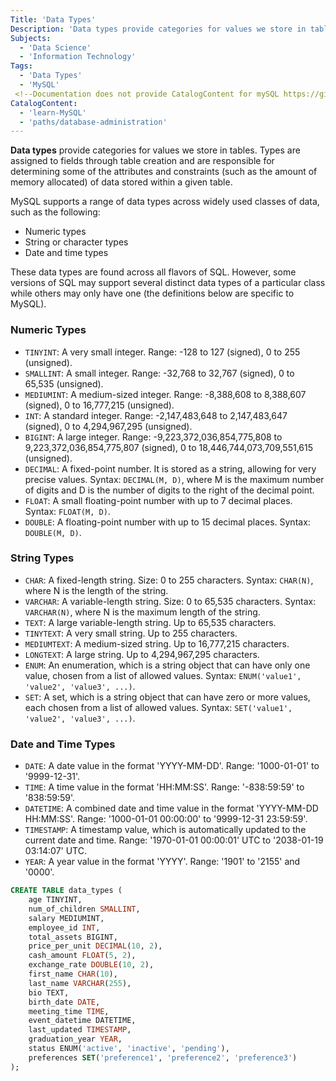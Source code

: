 ```yaml
---
Title: 'Data Types'
Description: 'Data types provide categories for values we store in tables.'
Subjects:
  - 'Data Science'
  - 'Information Technology'
Tags:
  - 'Data Types'
  - 'MySQL'
 <!--Documentation does not provide CatalogContent for mySQL https://github.com/Codecademy/docs/blob/main/documentation/catalog-content.md --> 
CatalogContent:
  - 'learn-MySQL'
  - 'paths/database-administration'
---
```


**Data types** provide categories for values we store in tables. Types are assigned to fields through table creation and are responsible for determining some of the attributes and constraints (such as the amount of memory allocated) of data stored within a given table.

MySQL supports a range of data types across widely used classes of data, such as the following:

- Numeric types
- String or character types
- Date and time types

These data types are found across all flavors of SQL. However, some versions of SQL may support several distinct data types of a particular class while others may only have one (the definitions below are specific to MySQL).

### Numeric Types

- `TINYINT`: A very small integer. Range: -128 to 127 (signed), 0 to 255 (unsigned).
- `SMALLINT`: A small integer. Range: -32,768 to 32,767 (signed), 0 to 65,535 (unsigned).
- `MEDIUMINT`: A medium-sized integer. Range: -8,388,608 to 8,388,607 (signed), 0 to 16,777,215 (unsigned).
- `INT`: A standard integer. Range: -2,147,483,648 to 2,147,483,647 (signed), 0 to 4,294,967,295 (unsigned).
- `BIGINT`: A large integer. Range: -9,223,372,036,854,775,808 to 9,223,372,036,854,775,807 (signed), 0 to 18,446,744,073,709,551,615 (unsigned).
- `DECIMAL`: A fixed-point number. It is stored as a string, allowing for very precise values. Syntax: `DECIMAL(M, D)`, where M is the maximum number of digits and D is the number of digits to the right of the decimal point.
- `FLOAT`: A small floating-point number with up to 7 decimal places. Syntax: `FLOAT(M, D)`.
- `DOUBLE`: A floating-point number with up to 15 decimal places. Syntax: `DOUBLE(M, D)`.

### String Types

- `CHAR`: A fixed-length string. Size: 0 to 255 characters. Syntax: `CHAR(N)`, where N is the length of the string.
- `VARCHAR`: A variable-length string. Size: 0 to 65,535 characters. Syntax: `VARCHAR(N)`, where N is the maximum length of the string.
- `TEXT`: A large variable-length string. Up to 65,535 characters.
- `TINYTEXT`: A very small string. Up to 255 characters.
- `MEDIUMTEXT`: A medium-sized string. Up to 16,777,215 characters.
- `LONGTEXT`: A large string. Up to 4,294,967,295 characters.
- `ENUM`: An enumeration, which is a string object that can have only one value, chosen from a list of allowed values. Syntax: `ENUM('value1', 'value2', 'value3', ...)`.
- `SET`: A set, which is a string object that can have zero or more values, each chosen from a list of allowed values. Syntax: `SET('value1', 'value2', 'value3', ...)`.

### Date and Time Types

- `DATE`: A date value in the format 'YYYY-MM-DD'. Range: '1000-01-01' to '9999-12-31'.
- `TIME`: A time value in the format 'HH:MM:SS'. Range: '-838:59:59' to '838:59:59'.
- `DATETIME`: A combined date and time value in the format 'YYYY-MM-DD HH:MM:SS'. Range: '1000-01-01 00:00:00' to '9999-12-31 23:59:59'.
- `TIMESTAMP`: A timestamp value, which is automatically updated to the current date and time. Range: '1970-01-01 00:00:01' UTC to '2038-01-19 03:14:07' UTC.
- `YEAR`: A year value in the format 'YYYY'. Range: '1901' to '2155' and '0000'.

```sql
CREATE TABLE data_types (
    age TINYINT,
    num_of_children SMALLINT,
    salary MEDIUMINT,
    employee_id INT,
    total_assets BIGINT,
    price_per_unit DECIMAL(10, 2),
    cash_amount FLOAT(5, 2),
    exchange_rate DOUBLE(10, 2),
    first_name CHAR(10),
    last_name VARCHAR(255),
    bio TEXT,
    birth_date DATE,
    meeting_time TIME,
    event_datetime DATETIME,
    last_updated TIMESTAMP,
    graduation_year YEAR,
    status ENUM('active', 'inactive', 'pending'),
    preferences SET('preference1', 'preference2', 'preference3')
);
```

